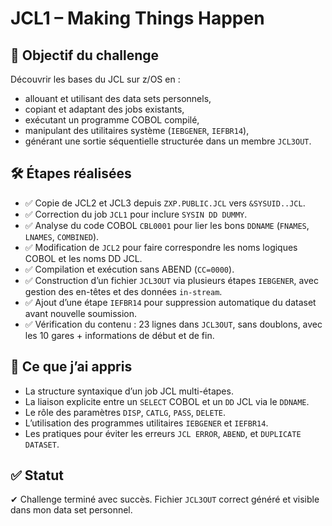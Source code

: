 # JCL1 – Making Things Happen

## 🎯 Objectif du challenge

Découvrir les bases du JCL sur z/OS en :
- allouant et utilisant des data sets personnels,
- copiant et adaptant des jobs existants,
- exécutant un programme COBOL compilé,
- manipulant des utilitaires système (`IEBGENER`, `IEFBR14`),
- générant une sortie séquentielle structurée dans un membre `JCL3OUT`.

## 🛠️ Étapes réalisées

- ✅ Copie de JCL2 et JCL3 depuis `ZXP.PUBLIC.JCL` vers `&SYSUID..JCL`.
- ✅ Correction du job `JCL1` pour inclure `SYSIN DD DUMMY`.
- ✅ Analyse du code COBOL `CBL0001` pour lier les bons `DDNAME` (`FNAMES`, `LNAMES`, `COMBINED`).
- ✅ Modification de `JCL2` pour faire correspondre les noms logiques COBOL et les noms DD JCL.
- ✅ Compilation et exécution sans ABEND (`CC=0000`).
- ✅ Construction d’un fichier `JCL3OUT` via plusieurs étapes `IEBGENER`, avec gestion des en-têtes et des données `in-stream`.
- ✅ Ajout d’une étape `IEFBR14` pour suppression automatique du dataset avant nouvelle soumission.
- ✅ Vérification du contenu : 23 lignes dans `JCL3OUT`, sans doublons, avec les 10 gares + informations de début et de fin.

## 🧠 Ce que j’ai appris

- La structure syntaxique d’un job JCL multi-étapes.
- La liaison explicite entre un `SELECT` COBOL et un `DD` JCL via le `DDNAME`.
- Le rôle des paramètres `DISP`, `CATLG`, `PASS`, `DELETE`.
- L’utilisation des programmes utilitaires `IEBGENER` et `IEFBR14`.
- Les pratiques pour éviter les erreurs `JCL ERROR`, `ABEND`, et `DUPLICATE DATASET`.

## ✅ Statut

✔ Challenge terminé avec succès. Fichier `JCL3OUT` correct généré et visible dans mon data set personnel.